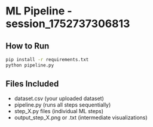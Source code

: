 # ML Pipeline - session_1752737306813

## How to Run

```bash
pip install -r requirements.txt
python pipeline.py
```

## Files Included
- dataset.csv (your uploaded dataset)
- pipeline.py (runs all steps sequentially)
- step_X.py files (individual ML steps)
- output_step_X.png or .txt (intermediate visualizations)
